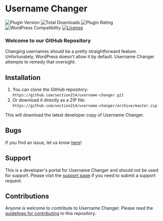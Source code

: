 # Username Changer

![Plugin Version](https://img.shields.io/wordpress/plugin/v/username-changer.svg) ![Total Downloads](https://img.shields.io/wordpress/plugin/dt/username-changer.svg) ![Plugin Rating](https://img.shields.io/wordpress/plugin/r/username-changer.svg) ![WordPress Compatibility](https://img.shields.io/wordpress/v/username-changer.svg) [![License](https://img.shields.io/badge/license-GPL--2.0%2B-red.svg)](https://github.com/section214/username-changer/blob/master/license.txt)

### Welcome to our GitHub Repository

Changing usernames _should_ be a pretty straightforward feature. Unfortunately, WordPress doesn't allow it by default. Username Changer attempts to remedy that oversight.

## Installation

1. You can clone the GitHub repository: `https://github.com/section214/username-changer.git`
2. Or download it directly as a ZIP file: `https://github.com/section214/username-changer/archive/master.zip`

This will download the latest developer copy of Username Changer.

## Bugs

If you find an issue, let us know [here](https://github.com/section214/username-changer/issues?state=open)!

## Support

This is a developer's portal for Username Changer and should _not_ be used for support. Please visit the [support page](https://section214.com/contact/?reason=product-support&product=username-changer) if you need to submit a support request.

## Contributions

Anyone is welcome to contribute to Username Changer. Please read the [guidelines for contributing](https://github.com/section214/username-changer/blob/master/CONTRIBUTING.md) to this repository.
